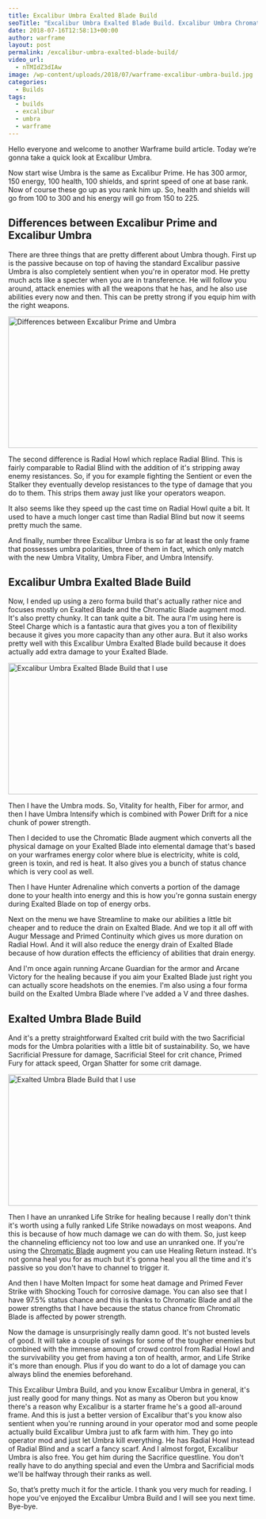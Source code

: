 ```yaml
---
title: Excalibur Umbra Exalted Blade Build
seoTitle: "Excalibur Umbra Exalted Blade Build. Excalibur Umbra Chromatic Blade Build."
date: 2018-07-16T12:58:13+00:00
author: warframe
layout: post
permalink: /excalibur-umbra-exalted-blade-build/
video_url:
  - nTMIdZ3dIAw
image: /wp-content/uploads/2018/07/warframe-excalibur-umbra-build.jpg
categories:
  - Builds
tags:
  - builds
  - excalibur
  - umbra
  - warframe
---
```

Hello everyone and welcome to another Warframe build article. Today we’re gonna take a quick look at Excalibur Umbra.<!--more-->

Now start wise Umbra is the same as Excalibur Prime. He has 300 armor, 150 energy, 100 health, 100 shields, and sprint speed of one at base rank. Now of course these go up as you rank him up. So, health and shields will go from 100 to 300 and his energy will go from 150 to 225. 

## Differences between Excalibur Prime and Excalibur Umbra
There are three things that are pretty different about Umbra though. First up is the passive because on top of having the standard Excalibur passive Umbra is also completely sentient when you're in operator mod. He pretty much acts like a specter when you are in transference. He will follow you around, attack enemies with all the weapons that he has, and he also use abilities every now and then. This can be pretty strong if you equip him with the right weapons. 

<img src='https://warframeblog.com/2018/07/warframe-excalibur-umbra-vs-prime.jpg' title='Warframe Differences between Excalibur Prime and Excalibur Umbra' alt='Differences between Excalibur Prime and Umbra' width='750' height='265' class='alignnone size-large' srcset='https://warframeblog.com/wp-content/uploads/2018/07/warframe-excalibur-umbra-vs-prime-1024x576.jpg 1024w, https://warframeblog.com/wp-content/uploads/2018/07/warframe-excalibur-umbra-vs-prime-300x169.jpg 300w, https://warframeblog.com/wp-content/uploads/2018/07/warframe-excalibur-umbra-vs-prime-768x432.jpg 768w, https://warframeblog.com/wp-content/uploads/2018/07/warframe-excalibur-umbra-vs-prime.jpg 1280w' sizes='(max-width: 750px) 100vw, 750px'/>

The second difference is Radial Howl which replace Radial Blind. This is fairly comparable to Radial Blind with the addition of it's stripping away enemy resistances. So, if you for example fighting the Sentient or even the Stalker they eventually develop resistances to the type of damage that you do to them. This strips them away just like your operators weapon. 

It also seems like they speed up the cast time on Radial Howl quite a bit. It used to have a much longer cast time than Radial Blind but now it seems pretty much the same. 

And finally, number three Excalibur Umbra is so far at least the only frame that possesses umbra polarities, three of them in fact, which only match with the new Umbra Vitality, Umbra Fiber, and Umbra Intensify. 

## Excalibur Umbra Exalted Blade Build
Now, I ended up using a zero forma build that's actually rather nice and focuses mostly on Exalted Blade and the Chromatic Blade augment mod. It's also pretty chunky. It can tank quite a bit. The aura I'm using here is Steel Charge which is a fantastic aura that gives you a ton of flexibility because it gives you more capacity than any other aura. But it also works pretty well with this Excalibur Umbra Exalted Blade build because it does actually add extra damage to your Exalted Blade. 

<img src='https://warframeblog.com/wp-content/uploads/2018/07/warframe-excalibur-umbra-exalted-blade-build.png' title='Warframe Excalibur Umbra Exalted Blade Build' alt='Excalibur Umbra Exalted Blade Build that I use' width='750' height='265' class='alignnone size-large' srcset='https://warframeblog.com/wp-content/uploads/2018/07/warframe-excalibur-umbra-exalted-blade-build-1024x355.png 1024w, https://warframeblog.com/wp-content/uploads/2018/07/warframe-excalibur-umbra-exalted-blade-build-300x104.png 300w, https://warframeblog.com/wp-content/uploads/2018/07/warframe-excalibur-umbra-exalted-blade-build-768x266.png 768w, https://warframeblog.com/wp-content/uploads/2018/07/warframe-excalibur-umbra-exalted-blade-build.png 1398w' sizes='(max-width: 750px) 100vw, 750px'/>

Then I have the Umbra mods. So, Vitality for health, Fiber for armor, and then I have Umbra Intensify which is combined with Power Drift for a nice chunk of power strength. 

Then I decided to use the Chromatic Blade augment which converts all the physical damage on your Exalted Blade into elemental damage that's based on your warframes energy color where blue is electricity, white is cold, green is toxin, and red is heat. It also gives you a bunch of status chance which is very cool as well. 

Then I have Hunter Adrenaline which converts a portion of the damage done to your health into energy and this is how you're gonna sustain energy during Exalted Blade on top of energy orbs. 

Next on the menu we have Streamline to make our abilities a little bit cheaper and to reduce the drain on Exalted Blade. And we top it all off with Augur Message and Primed Continuity which gives us more duration on Radial Howl. And it will also reduce the energy drain of Exalted Blade because of how duration effects the efficiency of abilities that drain energy. 

And I'm once again running Arcane Guardian for the armor and Arcane Victory for the healing because if you aim your Exalted Blade just right you can actually score headshots on the enemies. I'm also using a four forma build on the Exalted Umbra Blade where I've added a V and three dashes. 

## Exalted Umbra Blade Build
And it's a pretty straightforward Exalted crit build with the two Sacrificial mods for the Umbra polarities with a little bit of sustainability. So, we have Sacrificial Pressure for damage, Sacrificial Steel for crit chance, Primed Fury for attack speed, Organ Shatter for some crit damage.

<img src='https://warframeblog.com/wp-content/uploads/2018/07/warframe-exalted-umbra-blade-build.png' title='Warframe Exalted Umbra Blade Build' alt='Exalted Umbra Blade Build that I use' width='750' height='265' class='alignnone size-large' srcset='https://warframeblog.com/wp-content/uploads/2018/07/warframe-exalted-umbra-blade-build-1024x372.png 1024w, https://warframeblog.com/wp-content/uploads/2018/07/warframe-exalted-umbra-blade-build-300x109.png 300w, https://warframeblog.com/wp-content/uploads/2018/07/warframe-exalted-umbra-blade-build-768x279.png 768w, https://warframeblog.com/wp-content/uploads/2018/07/warframe-exalted-umbra-blade-build.png 1327w' sizes='(max-width: 750px) 100vw, 750px'/>

Then I have an unranked Life Strike for healing because I really don't think it's worth using a fully ranked Life Strike nowadays on most weapons. And this is because of how much damage we can do with them. So, just keep the channeling efficiency not too low and use an unranked one. If you're using the [Chromatic Blade](/excalibur-exalted-blade-build/ "Excalibur Chromatic Blade Build") augment you can use Healing Return instead. It's not gonna heal you for as much but it's gonna heal you all the time and it's passive so you don't have to channel to trigger it. 

And then I have Molten Impact for some heat damage and Primed Fever Strike with Shocking Touch for corrosive damage. You can also see that I have 97.5% status chance and this is thanks to Chromatic Blade and all the power strengths that I have because the status chance from Chromatic Blade is affected by power strength. 

Now the damage is unsurprisingly really damn good. It's not busted levels of good. It will take a couple of swings for some of the tougher enemies but combined with the immense amount of crowd control from Radial Howl and the survivability you get from having a ton of health, armor, and Life Strike it's more than enough. Plus if you do want to do a lot of damage you can always blind the enemies beforehand. 

This Excalibur Umbra Build, and you know Excalibur Umbra in general, it's just really good for many things. Not as many as Oberon but you know there's a reason why Excalibur is a starter frame he's a good all-around frame. And this is just a better version of Excalibur that's you know also sentient when you're running around in your operator mod and some people actually build Excalibur Umbra just to afk farm with him. They go into operator mod and just let Umbra kill everything. He has Radial Howl instead of Radial Blind and a scarf a fancy scarf. And I almost forgot, Excalibur Umbra is also free. You get him during the Sacrifice questline. You don't really have to do anything special and even the Umbra and Sacrificial mods we'll be halfway through their ranks as well. 

So, that’s pretty much it for the article. I thank you very much for reading. I hope you've enjoyed the Excalibur Umbra Build and I will see you next time. Bye-bye.       
